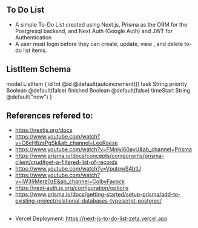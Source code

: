 ## To Do List
 - A simple To-Do List created using Next.js, Prisma as the ORM for the Postgresql backend, and Next Auth (Google Auth) and JWT for Authentication
 - A user must login before they can create, update, view , and delete to-do list items.
 
 
 ## ListItem Schema
model ListItem {
  id        Int     @id @default(autoincrement())
  task      String
  priority  Boolean @default(false)
  finished  Boolean @default(false)
  timeStart String  @default("now")
}


## References refered to:
- https://nextjs.org/docs
- https://www.youtube.com/watch?v=C6eH6zsPgSk&ab_channel=LeoRoese
- https://www.youtube.com/watch?v=FMnlyi60avU&ab_channel=Prisma
- https://www.prisma.io/docs/concepts/components/prisma-client/crud#get-a-filtered-list-of-records
- https://www.youtube.com/watch?v=VputqwS4btU
- https://www.youtube.com/watch?v=iW39Merz0zE&ab_channel=ColbyFayock
- https://next-auth.js.org/configuration/options
- https://www.prisma.io/docs/getting-started/setup-prisma/add-to-existing-project/relational-databases-typescript-postgres/

##
- Vercel Deployment: https://next-js-to-do-list-zeta.vercel.app
